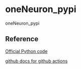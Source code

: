 # oneNeuron_pypi
oneNeuron_pypi

## Reference 

[Official Python code](https://packaging.python.org/tutorials/packaging-projects/)

[github docs for github actions](https://docs.github.com/en/actions/guides/building-and-testing-python#publishing-to-package-registries)
